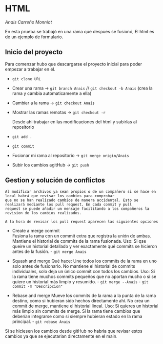 # HTML
*Anais Carreño Monniot*

En esta prueba se trabajó en una rama que despues se fusionó, 
El html es de un ejemplo de formulario.

## Inicio del proyecto

  Para comenzar hubo que descargarse el proyecto inicial para poder empezar a trabajar en él.
- `git clone URL ` 
- Crear una rama  -> `git branch Anais`  // `git checkout -b Anais` (crea la rama y cambia automaticamente a ella)
- Cambiar a la rama  -> `git checkout Anais`
- Mostrar las ramas remotas  -> `git checkout -r`

  Desde ahi trabajar en las modificaciones del html y subirlas al repositorio
- `git add .`
- `git commit`
- Fusionar mi rama al repositorio  -> `git merge origin/Anais`
- Subir los cambios agitHub  -> `git push`

## Gestion y solución de conflictos
    Al modificar archivos ya sean propios o de un compañero si se hace en local habrá que revisar los cambios para comprobar 
    que no se han realizado cambios de manera accidental. Esto se realizará mediante los pull request. En cada commit y pull
    request se puede añadir un mensaje facilitando a los compañeros la revision de los cambios realizados.

    A la hora de revisar los pull request aparecen las siguientes opciones 
  - Create a merge commit     
        Fusiona la rama con un commit extra que registra la unión de ambas.
        Mantiene el historial de commits de la rama fusionada.
        Uso: Si qse queire un historial detallado y ver exactamente qué commits se hicieron antes de la fusión.
            - `git merge Anais`
            
  - Squash and merge
        Qué hace:
        Une todos los commits de la rama en uno solo antes de fusionarlo.
        No mantiene el historial de commits individuales, solo deja un único commit con todos los cambios.
        Uso:  Si la rama tiene muchos commits pequeños que no aportan mucho o si se quiere un historial más limpio y resumido.
          - `git merge --Anais`
          - `git commit -m "Descripcion"`
          
  - Rebase and merge
      Mueve los commits de la rama a la punta de la rama destino, como si hubieran sido hechos directamente ahí.
      No crea un commit de merge, mantiene el historial lineal.
      Uso:   Si quieres un historial más limpio sin commits de merge.
            Si la rama tiene cambios que deberían integrarse como si siempre hubieran estado en la rama principal.
          - `git rebase Anais`

  Si se hiciesen los cambios desde gitHub no habria que revisar estos cambios ya que se ejecutarian directamente en el main.
      
